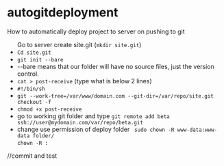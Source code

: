 # autogitdeployment
How to automatically deploy project to server on pushing to git


<ul>Go to server create site.git (<code>mkdir site.git</code>)</li>


<li>	<code>Cd site.git</code> </li>


<li> <code>git init --bare </code></li>

<li>	--bare means that our folder will have no source files, just the version control. </li>

<li>	<code>cat > post-receive</code> (type what is below 2 lines) </li>

<li>	<code>#!/bin/sh</code> </li>

<li>	<code>git --work-tree=/var/www/domain.com --git-dir=/var/repo/site.git checkout -f </code> </li>

<li>	<code>chmod +x post-receive</code> </li>

<li>	go to working git folder and type <code>git remote add beta ssh://user@mydomain.com/var/repo/beta.git</code> </li>
<li> change use permission of deploy folder <code> sudo chown -R www-data:www-data folder/</code>

  </br>
  <code>chown -R <username>:<groupname> <folder></code>
</li>

</ul>

//commit and test

